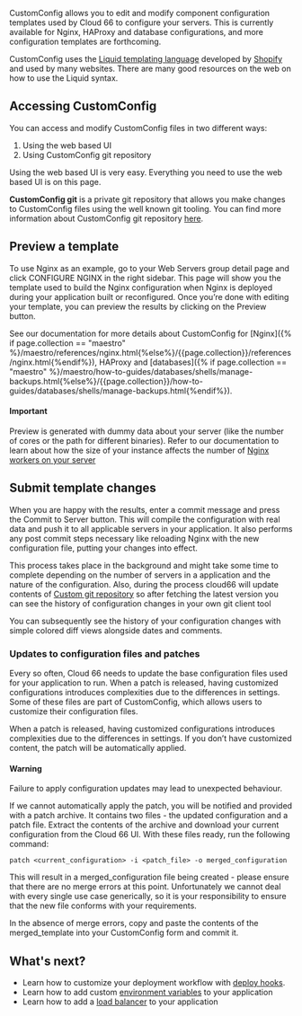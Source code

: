 
CustomConfig allows you to edit and modify component configuration templates used by Cloud 66 to configure your servers. This is currently available for Nginx, HAProxy and database configurations, and more configuration templates are forthcoming.

CustomConfig uses the [Liquid templating language](http://www.liquidmarkup.org/) developed by [Shopify](http://www.shopify.com/) and used by many websites. There are many good resources on the web on how to use the Liquid syntax.

## Accessing CustomConfig

You can access and modify CustomConfig files in two different ways:

1. Using the web based UI
2. Using CustomConfig git repository

Using the web based UI is very easy. Everything you need to use the web based UI is on this page.

**CustomConfig git** is a private git repository that allows you make changes to CustomConfig files using the well known git tooling. You can find more information about CustomConfig git repository [here](/{{page.collection}}/tutorials/custom-config-git.html).

## Preview a template

To use Nginx as an example, go to your Web Servers group detail page and click CONFIGURE NGINX in the right sidebar. This page will show you the template used to build the Nginx configuration when Nginx is deployed during your application built or reconfigured. Once you’re done with editing your template, you can preview the results by clicking on the Preview button.

See our documentation for more details about CustomConfig for [Nginx]({% if page.collection == "maestro" %}/maestro/references/nginx.html{%else%}/{{page.collection}}/references/nginx.html{%endif%}), HAProxy and [databases]({% if page.collection == "maestro" %}/maestro/how-to-guides/databases/shells/manage-backups.html{%else%}/{{page.collection}}/how-to-guides/databases/shells/manage-backups.html{%endif%}).

#### Important
<div class="notice">
<p>Preview is generated with dummy data about your server (like the number of cores or the path for different binaries). Refer to our documentation to learn about how the size of your instance affects the number of <a href="/{{page.collection}}/references/nginx.html">Nginx workers on your server</a>
</p></div>


## Submit template changes

When you are happy with the results, enter a commit message and press the Commit to Server button. This will compile the configuration with real data and push it to all applicable servers in your application. It also performs any post commit steps necessary like reloading Nginx with the new configuration file, putting your changes into effect.

This process takes place in the background and might take some time to complete depending on the number of servers in a application and the nature of the configuration. Also, during the process cloud66 will update contents of [Custom git repository](/{{page.collection}}/tutorials/custom-config-git.html) so after fetching the latest version you can see the history of configuration changes in your own git client tool

You can subsequently see the history of your configuration changes with simple colored diff views alongside dates and comments.

### Updates to configuration files and patches

Every so often, Cloud 66 needs to update the base configuration files used for your application to run. When a patch is released, having customized configurations introduces complexities due to the differences in settings. Some of these files are part of CustomConfig, which allows users to customize their configuration files.

When a patch is released, having customized configurations introduces complexities due to the differences in settings. If you don’t have customized content, the patch will be automatically applied.

#### Warning
<div class="notice notice-warning"><p>
Failure to apply configuration updates may lead to unexpected behaviour.</p> </div>

If we cannot automatically apply the patch, you will be notified and provided with a patch archive. It contains two files - the updated configuration and a patch file. Extract the contents of the archive and download your current configuration from the Cloud 66 UI. With these files ready, run the following command:

`patch <current_configuration> -i <patch_file> -o merged_configuration`

This will result in a merged_configuration file being created - please ensure that there are no merge errors at this point. Unfortunately we cannot deal with every single use case generically, so it is your responsibility to ensure that the new file conforms with your requirements.

In the absence of merge errors, copy and paste the contents of the merged_template into your CustomConfig form and commit it.

## What's next?

* Learn how to customize your deployment workflow with [deploy hooks](/{{page.collection}}/tutorials/deploy-hooks.html).
* Learn how to add custom [environment variables](/{{page.collection}}/tutorials/env-vars.html) to your application
* Learn how to add a [load balancer](/{{page.collection}}/tutorials/load-balancing.html) to your application